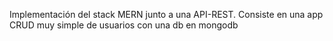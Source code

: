 Implementación del stack MERN junto a una API-REST. Consiste en una app CRUD muy simple de usuarios con una db en mongodb
